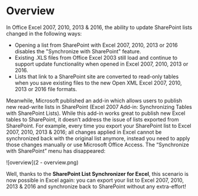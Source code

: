 # Overview

In Office Excel 2007, 2010, 2013 & 2016, the ability to update SharePoint lists changed in the following ways:
* Opening a list from SharePoint with Excel 2007, 2010, 2013 or 2016 disables the "Synchronize with SharePoint" feature.
* Existing .XLS files from Office Excel 2003 still load and continue to support update functionality when opened in Excel 2007, 2010, 2013 or 2016.
* Lists that link to a SharePoint site are converted to read-only tables when you save existing files to the new Open XML Excel 2007, 2010, 2013 or 2016 file formats.


Meanwhile, Microsoft published an add-in which allows users to publish new read-write lists in SharePoint (Excel 2007 Add-in: Synchronizing Tables with SharePoint Lists). While this add-in works great to publish new Excel tables to SharePoint, it doesn’t address the issue of lists exported from SharePoint. For example, every time you export your SharePoint list to Excel 2007, 2010, 2013 & 2016; all changes applied in Excel cannot be synchronized back with the original list anymore, instead you need to apply those changes manually or use Microsoft Office Access. The “Synchronize with SharePoint” menu has disappeared:

![overview](2 - overview.png)

Well, thanks to the **SharePoint List Synchronizer for Excel**, this scenario is now possible in Excel again: you can export your list to Excel 2007, 2010, 2013 & 2016 and synchronize back to SharePoint without any extra-effort!